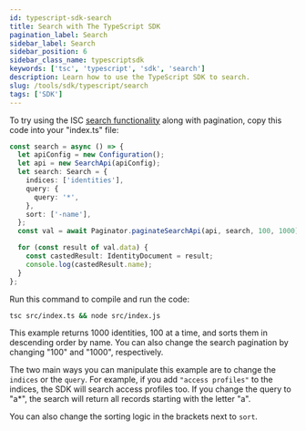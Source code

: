 ```yaml
---
id: typescript-sdk-search
title: Search with The TypeScript SDK
pagination_label: Search
sidebar_label: Search
sidebar_position: 6
sidebar_class_name: typescriptsdk
keywords: ['tsc', 'typescript', 'sdk', 'search']
description: Learn how to use the TypeScript SDK to search.
slug: /tools/sdk/typescript/search
tags: ['SDK']
---
```


To try using the ISC [search functionality](/api/v3/search-post) along with pagination, copy this code into your "index.ts" file:

```typescript
const search = async () => {
  let apiConfig = new Configuration();
  let api = new SearchApi(apiConfig);
  let search: Search = {
    indices: ['identities'],
    query: {
      query: '*',
    },
    sort: ['-name'],
  };
  const val = await Paginator.paginateSearchApi(api, search, 100, 1000);

  for (const result of val.data) {
    const castedResult: IdentityDocument = result;
    console.log(castedResult.name);
  }
};
```

Run this command to compile and run the code:

```bash
tsc src/index.ts && node src/index.js
```

This example returns 1000 identities, 100 at a time, and sorts them in descending order by name. You can also change the search pagination by changing "100" and "1000", respectively.

The two main ways you can manipulate this example are to change the `indices` or the `query`. For example, if you add `"access profiles"` to the indices, the SDK will search access profiles too. If you change the query to "a\*", the search will return all records starting with the letter "a".

You can also change the sorting logic in the brackets next to `sort`.
